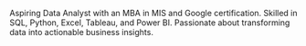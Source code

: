 Aspiring Data Analyst with an MBA in MIS and Google certification. Skilled in SQL, Python, Excel, Tableau, and Power BI. Passionate about transforming data into actionable business insights.
